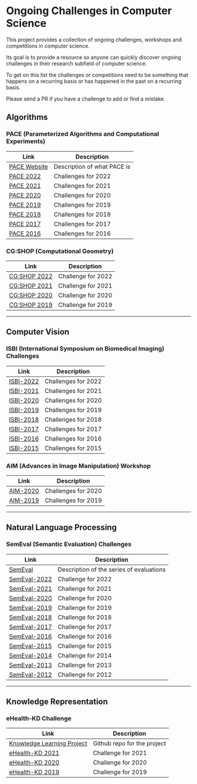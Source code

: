 # Ongoing Challenges in Computer Science

This project provides a collection of ongoing challenges, workshops and competitions in computer science.

Its goal is to provide a resource so anyone can quickly discover ongoing challenges in their research subfield of computer science.

To get on this list the challenges or competitions need to be something that happens on a recurring basis or has happened in the past on a recurring basis. 

Please send a PR if you have a challenge to add or find a mistake.

## Algorithms

### PACE (Parameterized Algorithms and Computational Experiments)

| Link | Description |
|---|---|
|[PACE Website](https://pacechallenge.org/) | Description of what PACE is|
|[PACE 2022](https://pacechallenge.org/2022/) | Challenges for 2022|
|[PACE 2021](https://pacechallenge.org/2021/) | Challenges for 2021|
|[PACE 2020](https://pacechallenge.org/2020/) | Challenges for 2020|
|[PACE 2019](https://pacechallenge.org/2019/) | Challenges for 2019|
|[PACE 2018](https://pacechallenge.org/2018/) | Challenges for 2018|
|[PACE 2017](https://pacechallenge.org/2017/) | Challenges for 2017|
|[PACE 2016](https://pacechallenge.org/2016/) | Challenges for 2016|

### CG:SHOP (Computational Geometry)

| Link | Description |
|---|---|
|[CG:SHOP 2022](https://cgshop.ibr.cs.tu-bs.de/competition/cg-shop-2022/) | Challenge for 2022|
|[CG:SHOP 2021](https://cgshop.ibr.cs.tu-bs.de/competition/cg-shop-2021/) | Challenge for 2021|
|[CG:SHOP 2020](https://cgshop.ibr.cs.tu-bs.de/competition/cg-shop-2020/) | Challenge for 2020|
|[CG:SHOP 2019](https://cgshop.ibr.cs.tu-bs.de/competition/cg-shop-2019/) | Challenge for 2019|

---

## Computer Vision

### ISBI (International Symposium on Biomedical Imaging) Challenges
| Link | Description |
|---|---|
|[ISBI-2022](https://biomedicalimaging.org/2022/challenges/) | Challenges for 2022|
|[ISBI-2021](https://biomedicalimaging.org/2021/challenges-2/) | Challenges for 2021|
|[ISBI-2020](https://biomedicalimaging.org/2020/wp-content/uploads/static-html-to-wp/data/dff0d41695bbae509355435cd32ecf5d/challenges.html) | Challenges for 2020|
|[ISBI-2019](https://biomedicalimaging.org/2019/challenges/) | Challenges for 2019|
|[ISBI-2018](https://biomedicalimaging.org/2018/challenges/) | Challenges for 2018|
|[ISBI-2017](https://biomedicalimaging.org/2017/challenges/) | Challenges for 2017|
|[ISBI-2016](https://biomedicalimaging.org/2016/?page_id=416) | Challenges for 2016|
|[ISBI-2015](https://biomedicalimaging.org/2015/program/isbi-challenges/) | Challenges for 2015|

### AIM (Advances in Image Manipulation) Workshop

| Link | Description |
|---|---|
|[AIM-2020](https://data.vision.ee.ethz.ch/cvl/aim20/) | Challenges for 2020|
|[AIM-2019](https://data.vision.ee.ethz.ch/cvl/aim19/) | Challenges for 2019|

---

## Natural Language Processing

### SemEval (Semantic Evaluation) Challenges

| Link | Description |
|---|---|
|[SemEval](https://en.wikipedia.org/wiki/SemEval)| Description of the series of evaluations|
|[SemEval-2022](https://semeval.github.io/SemEval2022/) | Challenge for 2022|
|[SemEval-2021](https://semeval.github.io/SemEval2021/) | Challenge for 2021|
|[SemEval-2020](http://alt.qcri.org/semeval2020/) | Challenge for 2020|
|[SemEval-2019](http://alt.qcri.org/semeval2019/) | Challenge for 2019|
|[SemEval-2018](http://alt.qcri.org/semeval2018/) | Challenge for 2018|
|[SemEval-2017](http://alt.qcri.org/semeval2017/) | Challenge for 2017|
|[SemEval-2016](http://alt.qcri.org/semeval2016/) | Challenge for 2016|
|[SemEval-2015](http://alt.qcri.org/semeval2015/) | Challenge for 2015|
|[SemEval-2014](http://alt.qcri.org/semeval2014/) | Challenge for 2014|
|[SemEval-2013](https://www.cs.york.ac.uk/semeval-2013/) | Challenge for 2013|
|[SemEval-2012](https://www.cs.york.ac.uk/semeval-2012/) | Challenge for 2012|

---

## Knowledge Representation

### eHealth-KD Challenge

| Link | Description |
|---|---|
|[Knowledge Learning Project](https://github.com/knowledge-learning)| Github repo for the project|
|[eHealth-KD 2021](https://ehealthkd.github.io/2021) | Challenge for 2021| 
|[eHealth-KD 2020](https://knowledge-learning.github.io/ehealthkd-2020/) | Challenge for 2020| 
|[eHealth-KD 2019](https://knowledge-learning.github.io/ehealthkd-2019/) | Challenge for 2019| 
